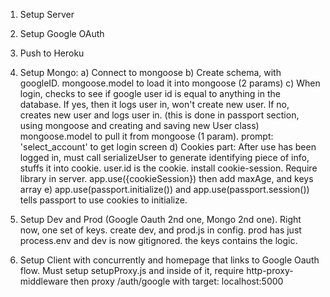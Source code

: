 1. Setup Server
2. Setup Google OAuth
3. Push to Heroku
4. Setup Mongo:
   a) Connect to mongoose
   b) Create schema, with googleID. mongoose.model to load it into mongoose (2 params)
   c) When login, checks to see if google user id is equal to anything in the database. If yes, then it logs user in, won't create new user. If no, creates new user and logs user in. (this is done in passport section, using mongoose and creating and saving new User class) mongoose.model to pull it from mongoose (1 param). prompt: 'select_account' to get login screen
   d) Cookies part: After use has been logged in, must call serializeUser to generate identifying piece of info, stuffs it into cookie. user.id is the cookie. install cookie-session. Require library in server. app.use({cookieSession}) then add maxAge, and keys array
   e) app.use(passport.initialize()) and app.use(passport.session()) tells passport to use cookies to initialize.

5. Setup Dev and Prod (Google Oauth 2nd one, Mongo 2nd one). Right now, one set of keys. create dev, and prod.js in config. prod has just process.env and dev is now gitignored. the keys contains the logic.
6. Setup Client with concurrently and homepage that links to Google Oauth flow. Must setup setupProxy.js and inside of it, require http-proxy-middleware then proxy /auth/google with target: localhost:5000

